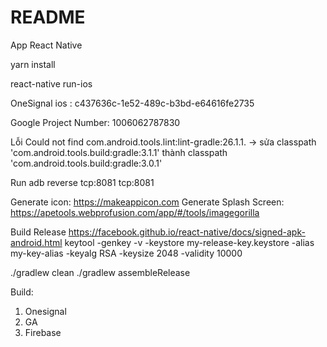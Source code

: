 # README #
App React Native

yarn install

react-native run-ios


OneSignal ios : c437636c-1e52-489c-b3bd-e64616fe2735

Google Project Number: 1006062787830


Lỗi Could not find com.android.tools.lint:lint-gradle:26.1.1. -> sửa classpath 'com.android.tools.build:gradle:3.1.1' thành classpath 'com.android.tools.build:gradle:3.0.1'

Run
adb reverse tcp:8081 tcp:8081

Generate icon: https://makeappicon.com
Generate Splash Screen: https://apetools.webprofusion.com/app/#/tools/imagegorilla

Build Release
https://facebook.github.io/react-native/docs/signed-apk-android.html
keytool -genkey -v -keystore my-release-key.keystore -alias my-key-alias -keyalg RSA -keysize 2048 -validity 10000

./gradlew clean
./gradlew assembleRelease

Build:
1. Onesignal
2. GA
3. Firebase

